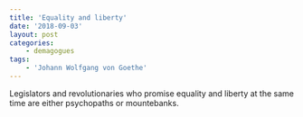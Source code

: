 ```yaml
---
title: 'Equality and liberty'
date: '2018-09-03'
layout: post
categories:
    - demagogues
tags:
    - 'Johann Wolfgang von Goethe'
---
```


Legislators and revolutionaries who promise equality and liberty at the same time are either psychopaths or mountebanks.